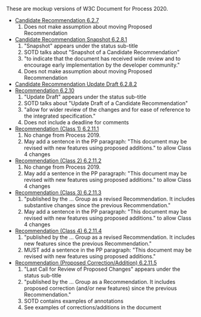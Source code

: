 These are mockup versions of W3C Document for Process 2020.

* [Candidate Recommendation 6.2.7](https://htmlpreview.github.io/?https://github.com/w3c/tr-pages/blob/master/p2020mockup/cr-6.2.7.html)
  1. Does not make assumption about moving Proposed Recommendation
* [Candidate Recommendation Snapshot 6.2.8.1](https://htmlpreview.github.io/?https://github.com/w3c/tr-pages/blob/master/p2020mockup/cr-6.2.8.1.html)
  1. "Snapshot" appears under the status sub-title
  1. SOTD talks about "Snapshot of a Candidate Recommendation"
  1. "to indicate that the document has received wide review and to encourage early implementation by the developer community."
  1. Does not make assumption about moving Proposed Recommendation
* [Candidate Recommendation Update Draft 6.2.8.2](https://htmlpreview.github.io/?https://github.com/w3c/tr-pages/blob/master/p2020mockup/cr-6.2.8.2.html)
* [Recommendation 6.2.10](https://htmlpreview.github.io/?https://github.com/w3c/tr-pages/blob/master/p2020mockup/rec-6.2.10.html)
  1. "Update Draft" appears under the status sub-title
  1. SOTD talks about "Update Draft of a Candidate Recommendation"
  1. "allow for wider review of the changes and for ease of reference to the integrated specification."
  1. Does not include a deadline for comments
* [Recommendation (Class 1) 6.2.11.1](https://htmlpreview.github.io/?https://github.com/w3c/tr-pages/blob/master/p2020mockup/rec-6.2.11.1.html)
  1. No change from Process 2019.
  1. May add a sentence in the PP paragraph: "This document may be revised with new features using proposed additions." to allow Class 4 changes
* [Recommendation (Class 2) 6.2.11.2](https://htmlpreview.github.io/?https://github.com/w3c/tr-pages/blob/master/p2020mockup/rec-6.2.11.2.html)
  1. No change from Process 2019.
  1. May add a sentence in the PP paragraph: "This document may be revised with new features using proposed additions." to allow Class 4 changes
* [Recommendation (Class 3) 6.2.11.3](https://htmlpreview.github.io/?https://github.com/w3c/tr-pages/blob/master/p2020mockup/rec-6.2.11.3.html)
  1. "published by the ... Group as a revised Recommendation. It includes substantive changes since the previous Recommendation."
  1. May add a sentence in the PP paragraph: "This document may be revised with new features using proposed additions." to allow Class 4 changes
* [Recommendation (Class 4) 6.2.11.4](https://htmlpreview.github.io/?https://github.com/w3c/tr-pages/blob/master/p2020mockup/rec-6.2.11.4.html)
  1. "published by the ... Group as a revised Recommendation. It includes new features since the previous Recommendation."
  1. MUST add a sentence in the PP paragraph: "This document may be revised with new features using proposed additions."
* [Recommendation (Proposed Correction/Addition) 6.2.11.5](https://htmlpreview.github.io/?https://github.com/w3c/tr-pages/blob/master/p2020mockup/rec-6.2.11.5.html)
  1. "Last Call for Review of Proposed Changes" appears under the status sub-title
  1. "published by the ... Group as a Recommendation. It includes proposed correction (and/or new features) since the previous Recommendation."
  1. SOTD contains examples of annotations
  2. See examples of corrections/additions in the document


